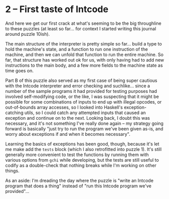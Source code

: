# 2 &ndash; First taste of Intcode
And here we get our first crack at what's seeming to be the big throughline to these puzzles (at least so far... for context I started writing this journal around puzzle 10ish).

The main structure of the interpreter is pretty simple so far... build a type to hold the machine's state, and a function to run one instruction of the machine, and then we can unfold that function to run the entire machine. So far, that structure has worked out ok for us, with only having had to add new instructions to the main body, and a few more fields to the machine state as time goes on.

Part B of this puzzle also served as my first case of being super cautious with the Intcode interpreter and error checking and suchlike... since a number of the sample programs it had provided for testing purposes had involved self-modifying code, or the like, I was suspecting that it might be possible for some combinations of inputs to end up with illegal opcodes, or out-of-bounds array accesses, so I looked into Haskell's exception-catching utils, so I could catch any attempted inputs that caused an exception and continue on to the next. Looking back, I doubt this was necessary, and it's not something I've really done again &ndash; my strategy going forward is basically "just try to run the program we've been given as-is, and worry about exceptions if and when it becomes necessary".

Learning the basics of exceptions has been good, though, because it's let me make add the `tests` block (which I also retrofitted into puzzle 1). It's still generally more convenient to test the functions by running them with various options from `gchi` while developing, but the tests are still useful to codify as a double-check that nothing breaks while I'm working on other things.

As an aside: I'm dreading the day where the puzzle is "write an Intcode program that does a thing" instead of "run this Intcode program we've provided"...
